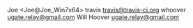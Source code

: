 Joe <Joe@Joe_Win7x64>
travis <travis@travis-ci.org>
whoover <ugate.relay@gmail.com>
Will Hoover <ugate.relay@gmail.com>
